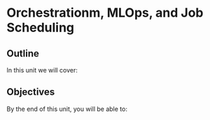 # Orchestrationm, MLOps, and Job Scheduling

## Outline
In this unit we will cover:

## Objectives
By the end of this unit, you will be able to: